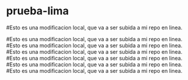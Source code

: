 # prueba-lima

#Esto es una modificacion local, que va a ser subida a mi repo en linea. 

#Esto es una modificacion local, que va a ser subida a mi repo en linea. 
#Esto es una modificacion local, que va a ser subida a mi repo en linea. 
#Esto es una modificacion local, que va a ser subida a mi repo en linea. 
#Esto es una modificacion local, que va a ser subida a mi repo en linea. 
#Esto es una modificacion local, que va a ser subida a mi repo en linea. 
#Esto es una modificacion local, que va a ser subida a mi repo en linea. 